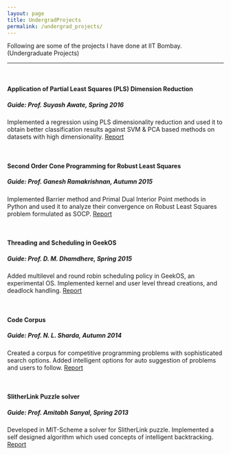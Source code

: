 ```yaml
---
layout: page
title: UndergradProjects
permalink: /undergrad_projects/
---
```

Following are some of the projects I have done at IIT Bombay. (Undergraduate Projects)

****
<br>

#### Application of Partial Least Squares (PLS) Dimension Reduction
##### *Guide: Prof. Suyash Awate, Spring 2016*
Implemented a regression using PLS dimensionality reduction and used it to obtain better classification results against SVM & PCA based methods on datasets with high dimensionality. 
[Report](https://adityakumarakash.github.io/project/mip_project.pdf)

<br>

#### Second Order Cone Programming for Robust Least Squares
##### *Guide: Prof. Ganesh Ramakrishnan, Autumn 2015*
Implemented Barrier method and Primal Dual Interior Point methods in Python and used it
to analyze their convergence on Robust Least Squares problem formulated as SOCP. 
[Report](https://adityakumarakash.github.io/project/convex_opt_report.pdf)

<br>

#### Threading and Scheduling in GeekOS
##### *Guide: Prof. D. M. Dhamdhere, Spring 2015*
Added multilevel and round robin scheduling policy in GeekOS, an experimental OS. Implemented kernel and user level thread creations, and deadlock handling. 
[Report](https://adityakumarakash.github.io/project/Threading_Scheduling_GeekOS_Report.pdf)

<br>

#### Code Corpus
##### *Guide: Prof. N. L. Sharda, Autumn 2014*
Created a corpus for competitive programming problems with sophisticated search options. Added intelligent options for auto suggestion of problems and users to follow. 
[Report](https://adityakumarakash.github.io/project/CodeCorpus_Report.pdf)

<br>

#### SlitherLink Puzzle solver
##### *Guide: Prof. Amitabh Sanyal, Spring 2013*
Developed in MIT-Scheme a solver for SlitherLink puzzle. Implemented a self designed algorithm which used concepts of intelligent backtracking. 
[Report](https://adityakumarakash.github.io/project/SlitherLinkPuzzleSolver.pdf)
